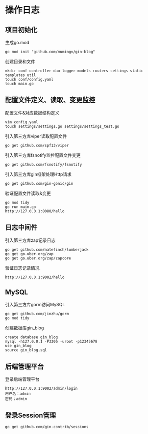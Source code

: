 # 操作日志

## 项目初始化

生成go.mod

```azure
go mod init "github.com/mumingv/gin-blog"
```

创建目录和文件

```azure
mkdir conf controller dao logger models routers settings static templates util
touch conf/config.yaml
touch main.go
```

## 配置文件定义、读取、变更监控

配置文件&对应数据结构定义

```azure
vim config.yaml
touch settings/settings.go settings/settings_test.go
```

引入第三方库viper读取配置文件

```azure
go get github.com/spf13/viper
```

引入第三方库fsnotify监控配置文件变更

```azure
go get github.com/fsnotify/fsnotify
```

引入第三方库gin框架处理Http请求

```azure
go get github.com/gin-gonic/gin
```

验证配置文件读取&变更

```azure
go mod tidy
go run main.go
http://127.0.0.1:8080/hello
```

## 日志中间件

引入第三方库zap记录日志

```azure
go get github.com/natefinch/lumberjack
go get go.uber.org/zap
go get go.uber.org/zap/zapcore
```

验证日志记录情况

```azure
http://127.0.0.1:9002/hello
```

## MySQL

引入第三方库gorm访问MySQL

```azure
go get github.com/jinzhu/gorm
go mod tidy
```

创建数据库gin_blog

```azure
create database gin_blog
mysql -h127.0.0.1 -P3306 -uroot -p12345678
use gin_blog
source gin_blog.sql
```

## 后端管理平台

登录后端管理平台

```azure
http://127.0.0.1:9002/admin/login
用户名：admin
密码；admin
```

## 登录Session管理

```
go get github.com/gin-contrib/sessions
```
